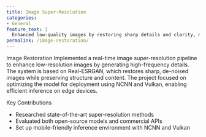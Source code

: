 ```yaml
---
title: Image Super-Resolution
categories:
- General
feature_text: |
  Enhanced low-quality images by restoring sharp details and clarity, making them look clean and high-resolution.
permalink: /image-restoration/
---
```


Image Restoration
Implemented a real-time image super-resolution pipeline to enhance low-resolution images by generating high-frequency details. The system is based on Real-ESRGAN, which restores sharp, de-noised images while preserving structure and content. The project focused on optimizing the model for deployment using NCNN and Vulkan, enabling efficient inference on edge devices.

Key Contributions

- Researched state-of-the-art super-resolution methods
- Evaluated both open-source models and commercial APIs
- Set up mobile-friendly inference environment with NCNN and Vulkan